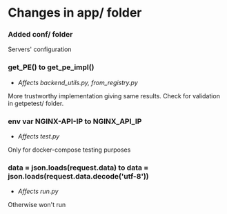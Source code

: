 # Changes in app/ folder

### Added conf/ folder 
Servers' configuration

### get_PE() to get_pe_impl()
- _Affects backend_utils.py, from_registry.py_

More trustworthy implementation giving same results. Check for validation in getpetest/ folder. 

### env var NGINX-API-IP to NGINX_API_IP
- _Affects test.py_

Only for docker-compose testing purposes

### data = json.loads(request.data) to  data = json.loads(request.data.decode('utf-8'))
- _Affects run.py_

Otherwise won't run
